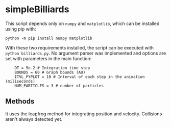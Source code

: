 # simpleBilliards



This script depends only on ```numpy``` and ```matplotlib```, which can be installed using pip with:

```
python -m pip install numpy matplotlib
```

With these two requirements installed, the script can be executed with ```python billiards.py```. No argument parser was implemented and options are set with parameters in the main function:

```
    DT = 5e-2 # Integration time step
    BOUNDS = 60 # Graph bounds (AU)
    ITVL_PYPLOT = 10 # Interval of each step in the animation (miliseconds)
    NUM_PARTICLES = 3 # number of particles
```


## Methods

It uses the leapfrog method for integrating position and velocity. Collisions aren't always detected yet.
